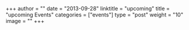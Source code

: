 +++
author = ""
date = "2013-09-28"
linktitle = "upcoming"
title = "upcoming Events"
categories = ["events"]
type = "post"
weight = "10"
image = ""
+++
